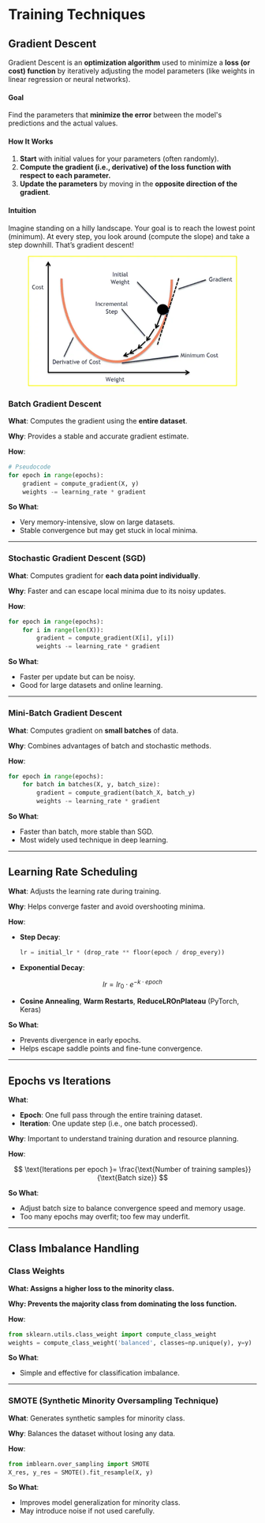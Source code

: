 # Training Techniques

## Gradient Descent

Gradient Descent is an **optimization algorithm** used to minimize a **loss (or cost) function** by iteratively adjusting the model parameters (like weights in linear regression or neural networks).

#### **Goal**

Find the parameters that **minimize the error** between the model's predictions and the actual values.

#### **How It Works**

1. **Start** with initial values for your parameters (often randomly).
2. **Compute the gradient (i.e., derivative) of the loss function with respect to each parameter.**
3. **Update the parameters** by moving in the **opposite direction of the gradient**.

#### **Intuition**

Imagine standing on a hilly landscape. Your goal is to reach the lowest point (minimum). At every step, you look around (compute the slope) and take a step downhill. That’s gradient descent!

<figure><img src="../../.gitbook/assets/image (19).png" alt=""><figcaption></figcaption></figure>

### **Batch Gradient Descent**

**What**: Computes the gradient using the **entire dataset**.

**Why**: Provides a stable and accurate gradient estimate.

**How**:

```python
# Pseudocode
for epoch in range(epochs):
    gradient = compute_gradient(X, y)
    weights -= learning_rate * gradient
```

**So What**:

* Very memory-intensive, slow on large datasets.
* Stable convergence but may get stuck in local minima.

***

### **Stochastic Gradient Descent (SGD)**

**What**: Computes gradient for **each data point individually**.

**Why**: Faster and can escape local minima due to its noisy updates.

**How**:

```python
for epoch in range(epochs):
    for i in range(len(X)):
        gradient = compute_gradient(X[i], y[i])
        weights -= learning_rate * gradient
```

**So What**:

* Faster per update but can be noisy.
* Good for large datasets and online learning.

***

### **Mini-Batch Gradient Descent**

**What**: Computes gradient on **small batches** of data.

**Why**: Combines advantages of batch and stochastic methods.

**How**:

```python
for epoch in range(epochs):
    for batch in batches(X, y, batch_size):
        gradient = compute_gradient(batch_X, batch_y)
        weights -= learning_rate * gradient
```

**So What**:

* Faster than batch, more stable than SGD.
* Most widely used technique in deep learning.

***

## **Learning Rate Scheduling**

**What**: Adjusts the learning rate during training.

**Why**: Helps converge faster and avoid overshooting minima.

**How**:

*   **Step Decay**:

    ```python
    lr = initial_lr * (drop_rate ** floor(epoch / drop_every))
    ```
* **Exponential Decay**:

$$
lr= lr_0 \cdot e^{-k \cdot epoch}
$$

* **Cosine Annealing**, **Warm Restarts**, **ReduceLROnPlateau** (PyTorch, Keras)

**So What**:

* Prevents divergence in early epochs.
* Helps escape saddle points and fine-tune convergence.

***

## **Epochs vs Iterations**

**What**:

* **Epoch**: One full pass through the entire training dataset.
* **Iteration**: One update step (i.e., one batch processed).

**Why**: Important to understand training duration and resource planning.

**How**:

$$
\text{Iterations per epoch }= \frac{\text{Number of training samples}}{\text{Batch size}}
$$



**So What**:

* Adjust batch size to balance convergence speed and memory usage.
* Too many epochs may overfit; too few may underfit.

***

## **Class Imbalance Handling**

### **Class Weights**

**What: Assigns a higher loss to the minority class.**

**Why: Prevents the majority class from dominating the loss function.**

**How**:

```python
from sklearn.utils.class_weight import compute_class_weight
weights = compute_class_weight('balanced', classes=np.unique(y), y=y)
```

**So What**:

* Simple and effective for classification imbalance.

***

### **SMOTE (Synthetic Minority Oversampling Technique)**

**What**: Generates synthetic samples for minority class.

**Why**: Balances the dataset without losing any data.

**How**:

```python
from imblearn.over_sampling import SMOTE
X_res, y_res = SMOTE().fit_resample(X, y)
```

**So What**:

* Improves model generalization for minority class.
* May introduce noise if not used carefully.

